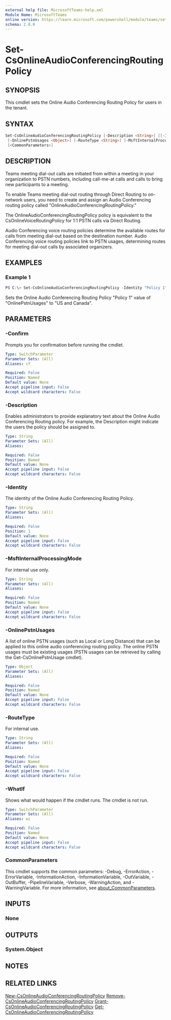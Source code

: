 ```yaml
---
external help file: MicrosoftTeams-help.xml
Module Name: MicrosoftTeams
online version: https://learn.microsoft.com/powershell/module/teams/set-csonlineaudioconferencingroutingpolicy
schema: 2.0.0
---
```


# Set-CsOnlineAudioConferencingRoutingPolicy

## SYNOPSIS

This cmdlet sets the Online Audio Conferencing Routing Policy for users in the tenant.

## SYNTAX

```powershell
Set-CsOnlineAudioConferencingRoutingPolicy [-Description <String>] [[-Identity] <String>]
 [-OnlinePstnUsages <Object>] [-RouteType <String>] [-MsftInternalProcessingMode <String>] [-WhatIf] [-Confirm]
 [<CommonParameters>]
```

## DESCRIPTION

Teams meeting dial-out calls are initiated from within a meeting in your organization to PSTN numbers, including call-me-at calls and calls to bring new participants to a meeting.

To enable Teams meeting dial-out routing through Direct Routing to on-network users, you need to create and assign an Audio Conferencing routing policy called "OnlineAudioConferencingRoutingPolicy."

The OnlineAudioConferencingRoutingPolicy policy is equivalent to the CsOnlineVoiceRoutingPolicy for 1:1 PSTN calls via Direct Routing.

Audio Conferencing voice routing policies determine the available routes for calls from meeting dial-out based on the destination number. Audio Conferencing voice routing policies link to PSTN usages, determining routes for meeting dial-out calls by associated organizers.

## EXAMPLES

### Example 1

```powershell
PS C:\> Set-CsOnlineAudioConferencingRoutingPolicy -Identity "Policy 1" -OnlinePstnUsages "US and Canada"
```

Sets the Online Audio Conferencing Routing Policy "Policy 1" value of "OnlinePstnUsages" to "US and Canada".

## PARAMETERS

### -Confirm

Prompts you for confirmation before running the cmdlet.

```yaml
Type: SwitchParameter
Parameter Sets: (All)
Aliases: cf

Required: False
Position: Named
Default value: None
Accept pipeline input: False
Accept wildcard characters: False
```

### -Description

Enables administrators to provide explanatory text about the Online Audio Conferencing Routing policy. For example, the Description might indicate the users the policy should be assigned to.

```yaml
Type: String
Parameter Sets: (All)
Aliases:

Required: False
Position: Named
Default value: None
Accept pipeline input: False
Accept wildcard characters: False
```

### -Identity

The identity of the Online Audio Conferencing Routing Policy.

```yaml
Type: String
Parameter Sets: (All)
Aliases:

Required: False
Position: 1
Default value: None
Accept pipeline input: False
Accept wildcard characters: False
```

### -MsftInternalProcessingMode

For internal use only.

```yaml
Type: String
Parameter Sets: (All)
Aliases:

Required: False
Position: Named
Default value: None
Accept pipeline input: False
Accept wildcard characters: False
```

### -OnlinePstnUsages

A list of online PSTN usages (such as Local or Long Distance) that can be applied to this online audio conferencing routing policy. The online PSTN usages must be existing usages (PSTN usages can be retrieved by calling the Get-CsOnlinePstnUsage cmdlet).  

```yaml
Type: Object
Parameter Sets: (All)
Aliases:

Required: False
Position: Named
Default value: None
Accept pipeline input: False
Accept wildcard characters: False
```

### -RouteType

For internal use.

```yaml
Type: String
Parameter Sets: (All)
Aliases:

Required: False
Position: Named
Default value: None
Accept pipeline input: False
Accept wildcard characters: False
```

### -WhatIf

Shows what would happen if the cmdlet runs.
The cmdlet is not run.

```yaml
Type: SwitchParameter
Parameter Sets: (All)
Aliases: wi

Required: False
Position: Named
Default value: None
Accept pipeline input: False
Accept wildcard characters: False
```

### CommonParameters

This cmdlet supports the common parameters: -Debug, -ErrorAction, -ErrorVariable, -InformationAction, -InformationVariable, -OutVariable, -OutBuffer, -PipelineVariable, -Verbose, -WarningAction, and -WarningVariable. For more information, see [about_CommonParameters](http://go.microsoft.com/fwlink/?LinkID=113216).

## INPUTS

### None

## OUTPUTS

### System.Object

## NOTES

## RELATED LINKS

[New-CsOnlineAudioConferencingRoutingPolicy](New-CsOnlineAudioConferencingRoutingPolicy.md)
[Remove-CsOnlineAudioConferencingRoutingPolicy](Remove-CsOnlineAudioConferencingRoutingPolicy.md)
[Grant-CsOnlineAudioConferencingRoutingPolicy](Grant-CsOnlineAudioConferencingRoutingPolicy.md)
[Get-CsOnlineAudioConferencingRoutingPolicy](Get-CsOnlineAudioConferencingRoutingPolicy.md)
